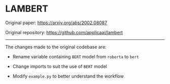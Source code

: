 # LAMBERT

Original paper: https://arxiv.org/abs/2002.08087

Original repository: https://github.com/applicaai/lambert

---

The changes made to the original codebase are:

- Rename variable containing `BERT` model from `roberta` to `bert`

- Change imports to suit the use of `BERT` model

- Modify `example.py` to better understand the workflow
